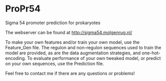 # ProPr54
Sigma 54 promoter prediction for prokaryotes


The webserver can be found at http://sigma54.molgenrug.nl/

To make your own features and/or train your own model, use the Feature_Gen file. The regulon and non-regulon sequences used to train the model are provided, as are the data augmentation strategies, and one-hot-encoding.
To evaluate performance of your own tweaked model, or predict on your own sequences, use the Prediction file.

Feel free to contact me if there are any questions or problems!
